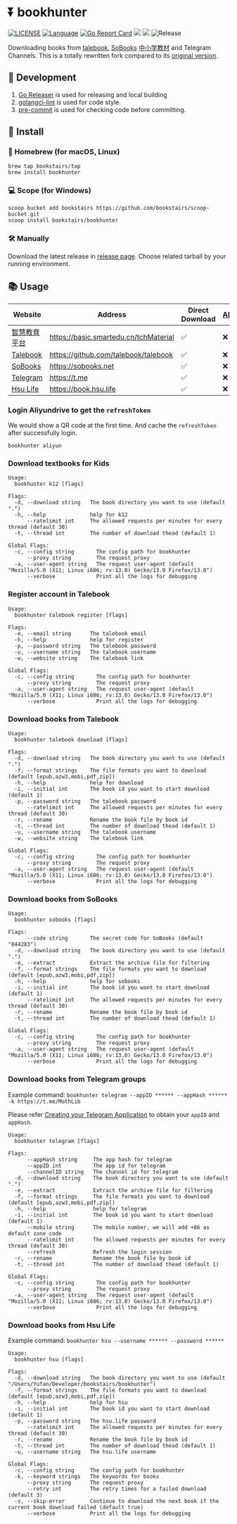 # ⏬ bookhunter

[![LICENSE](https://img.shields.io/github/license/bookstairs/bookhunter)](https://github.com/bookstairs/bookhunter/blob/main/LICENSE)
[![Language](https://img.shields.io/badge/Language-Go-blue.svg)](https://golang.org/)
[![Go Report Card](https://goreportcard.com/badge/github.com/bookstairs/bookhunter)](https://goreportcard.com/report/github.com/bookstairs/bookhunter)
![](https://img.shields.io/github/stars/bookstairs/bookhunter.svg)
![](https://img.shields.io/github/forks/bookstairs/bookhunter.svg)
![Release](https://github.com/bookstairs/bookhunter/workflows/release/badge.svg)

Downloading books from [talebook](https://github.com/talebook/talebook),
[SoBooks](https://sobooks.cc)
[中小学教材](https://basic.smartedu.cn/tchMaterial)
and Telegram Channels. This is a totally
rewritten fork compared to its [original version](https://github.com/hellojukay/dl-talebook).

## 🚧 Development

1. [Go Releaser](https://github.com/goreleaser/goreleaser) is used for releasing and local building
2. [golangci-lint](https://github.com/golangci/golangci-lint) is used for code style.
3. [pre-commit](https://pre-commit.com/) is used for checking code before committing.

## 💾 Install

### 🍎 Homebrew (for macOS, Linux)

```shell
brew tap bookstairs/tap
brew install bookhunter
```

### 💻 Scope (for Windows)

```shell
scoop bucket add bookstairs https://github.com/bookstairs/scoop-bucket.git
scoop install bookstairs/bookhunter
```

### 🛠 Manually

Download the latest release in [release page](https://github.com/bookstairs/bookhunter/releases). Choose related tarball
by your running environment.

## 📚 Usage

| Website                                          | Address                                | Direct Download | [Aliyun](https://www.aliyundrive.com/) | [Lanzou](https://www.lanzou.com/) | [Telecom](https://cloud.189.cn/) |
|--------------------------------------------------|----------------------------------------|-----------------|----------------------------------------|-----------------------------------|----------------------------------|
| [智慧教育平台](#download-textbooks-for-kids)           | <https://basic.smartedu.cn/tchMaterial>   | ✅               | ❌                                      | ❌                                 | ❌                                |
| [Talebook](#download-books-from-talebook)        | <https://github.com/talebook/talebook> | ✅               | ❌                                      | ❌                                 | ❌                                |
| [SoBooks](#download-books-from-sobooks)          | <https://sobooks.net>                  | ✅               | ❌                                      | ✅                                 | ❌                                |
| [Telegram](#download-books-from-telegram-groups) | <https://t.me>                         | ✅               | ❌                                      | ❌                                 | ❌                                |
| [Hsu Life](#download-books-from-hsu-life)        | <https://book.hsu.life>                | ✅               | ❌                                      | ❌                                 | ❌                                |

### Login Aliyundrive to get the `refreshToken`

We would show a QR code at the first time. And cache the `refreshToken` after successfully login.

```shell
bookhunter aliyun
```

### Download textbooks for Kids

```text
Usage:
  bookhunter k12 [flags]

Flags:
  -d, --download string   The book directory you want to use (default ".")
  -h, --help              help for k12
      --ratelimit int     The allowed requests per minutes for every thread (default 30)
  -t, --thread int        The number of download thead (default 1)

Global Flags:
  -c, --config string       The config path for bookhunter
      --proxy string        The request proxy
  -a, --user-agent string   The request user-agent (default "Mozilla/5.0 (X11; Linux i686; rv:13.0) Gecko/13.0 Firefox/13.0")
      --verbose             Print all the logs for debugging
```

### Register account in Talebook

```text
Usage:
  bookhunter talebook register [flags]

Flags:
  -e, --email string      The talebook email
  -h, --help              help for register
  -p, --password string   The talebook password
  -u, --username string   The talebook username
  -w, --website string    The talebook link

Global Flags:
  -c, --config string       The config path for bookhunter
      --proxy string        The request proxy
  -a, --user-agent string   The request user-agent (default "Mozilla/5.0 (X11; Linux i686; rv:13.0) Gecko/13.0 Firefox/13.0")
      --verbose             Print all the logs for debugging
```

### Download books from Talebook

```text
Usage:
  bookhunter talebook download [flags]

Flags:
  -d, --download string   The book directory you want to use (default ".")
  -f, --format strings    The file formats you want to download (default [epub,azw3,mobi,pdf,zip])
  -h, --help              help for download
  -i, --initial int       The book id you want to start download (default 1)
  -p, --password string   The talebook password
      --ratelimit int     The allowed requests per minutes for every thread (default 30)
  -r, --rename            Rename the book file by book id
  -t, --thread int        The number of download thead (default 1)
  -u, --username string   The talebook username
  -w, --website string    The talebook link

Global Flags:
  -c, --config string       The config path for bookhunter
      --proxy string        The request proxy
  -a, --user-agent string   The request user-agent (default "Mozilla/5.0 (X11; Linux i686; rv:13.0) Gecko/13.0 Firefox/13.0")
      --verbose             Print all the logs for debugging
```

### Download books from SoBooks

```text
Usage:
  bookhunter sobooks [flags]

Flags:
      --code string       The secret code for SoBooks (default "844283")
  -d, --download string   The book directory you want to use (default ".")
  -e, --extract           Extract the archive file for filtering
  -f, --format strings    The file formats you want to download (default [epub,azw3,mobi,pdf,zip])
  -h, --help              help for sobooks
  -i, --initial int       The book id you want to start download (default 1)
      --ratelimit int     The allowed requests per minutes for every thread (default 30)
  -r, --rename            Rename the book file by book id
  -t, --thread int        The number of download thead (default 1)

Global Flags:
  -c, --config string       The config path for bookhunter
      --proxy string        The request proxy
  -a, --user-agent string   The request user-agent (default "Mozilla/5.0 (X11; Linux i686; rv:13.0) Gecko/13.0 Firefox/13.0")
      --verbose             Print all the logs for debugging
```

### Download books from Telegram groups

Example command: `bookhunter telegram --appID ****** --appHash ****** -k https://t.me/MothLib`

Please refer [Creating your Telegram Application](https://core.telegram.org/api/obtaining_api_id) to obtain your `appID`
and `appHash`.

```text
Usage:
  bookhunter telegram [flags]

Flags:
      --appHash string     The app hash for telegram
      --appID int          The app id for telegram
      --channelID string   The channel id for telegram
  -d, --download string    The book directory you want to use (default ".")
  -e, --extract            Extract the archive file for filtering
  -f, --format strings     The file formats you want to download (default [epub,azw3,mobi,pdf,zip])
  -h, --help               help for telegram
  -i, --initial int        The book id you want to start download (default 1)
      --mobile string      The mobile number, we will add +86 as default zone code
      --ratelimit int      The allowed requests per minutes for every thread (default 30)
      --refresh            Refresh the login session
  -r, --rename             Rename the book file by book id
  -t, --thread int         The number of download thead (default 1)

Global Flags:
  -c, --config string       The config path for bookhunter
      --proxy string        The request proxy
  -a, --user-agent string   The request user-agent (default "Mozilla/5.0 (X11; Linux i686; rv:13.0) Gecko/13.0 Firefox/13.0")
      --verbose             Print all the logs for debugging
```

### Download books from Hsu Life

Example command: `bookhunter hsu --username ****** --password ******`

```text
Usage:
  bookhunter hsu [flags]

Flags:
  -d, --download string   The book directory you want to use (default "/Users/Yufan/Developer/bookstairs/bookhunter")
  -f, --format strings    The file formats you want to download (default [epub,azw3,mobi,pdf,zip])
  -h, --help              help for hsu
  -i, --initial int       The book id you want to start download (default 1)
  -p, --password string   The hsu.life password
      --ratelimit int     The allowed requests per minutes for every thread (default 30)
  -r, --rename            Rename the book file by book id
  -t, --thread int        The number of download thead (default 1)
  -u, --username string   The hsu.life username

Global Flags:
  -c, --config string     The config path for bookhunter
  -k, --keyword strings   The keywords for books
      --proxy string      The request proxy
      --retry int         The retry times for a failed download (default 3)
  -s, --skip-error        Continue to download the next book if the current book download failed (default true)
      --verbose           Print all the logs for debugging
```
